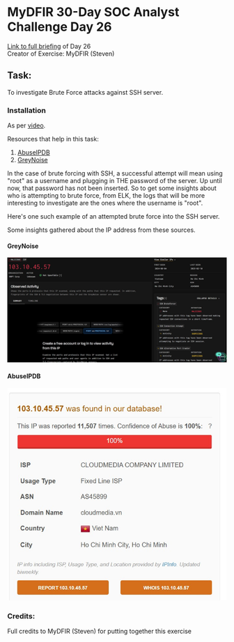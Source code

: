 # MyDFIR 30-Day SOC Analyst Challenge Day 26
[Link to full briefing](https://www.youtube.com/watch?v=sXQ1hsAFX7U) of Day 26 </br>
Creator of Exercise: MyDFIR (Steven)

## Task:
To investigate Brute Force attacks against SSH server. 

### Installation
As per [video](https://www.youtube.com/watch?v=sXQ1hsAFX7U). 

Resources that help in this task:
1. [AbuseIPDB](https://www.abuseipdb.com/)
2. [GreyNoise](https://viz.greynoise.io/)

In the case of brute forcing with SSH, a successful attempt will mean using "root" as a username and plugging in THE password of the server. 
Up until now, that password has not been inserted. So to get some insights about who is attempting to brute force, from ELK, the logs that will be 
more interesting to investigate are the ones where the username is "root". 

Here's one such example of an attempted brute force into the SSH server.

Some insights gathered about the IP address from these sources. 

#### GreyNoise
![image](ssh_IP_greynoise.jpg)


#### AbuseIPDB
![image](One_example_of_IP.jpg)


### Credits:
Full credits to MyDFIR (Steven) for putting together this exercise















